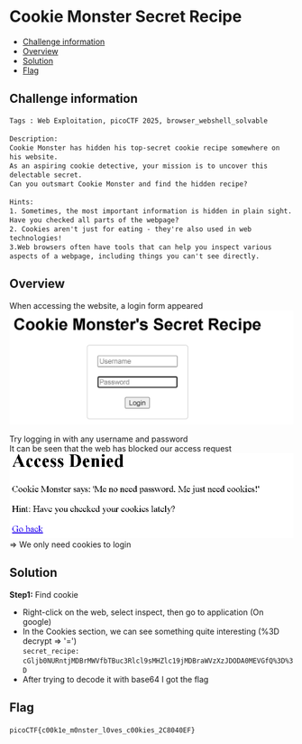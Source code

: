 # Cookie Monster Secret Recipe
- [Challenge information](#challenge-information)
- [Overview](#overview)
- [Solution](#solution)
- [Flag](#flag)

## Challenge information
```test
Tags : Web Exploitation, picoCTF 2025, browser_webshell_solvable

Description: 
Cookie Monster has hidden his top-secret cookie recipe somewhere on his website. 
As an aspiring cookie detective, your mission is to uncover this delectable secret. 
Can you outsmart Cookie Monster and find the hidden recipe?

Hints:
1. Sometimes, the most important information is hidden in plain sight. Have you checked all parts of the webpage?
2. Cookies aren't just for eating - they're also used in web technologies!
3.Web browsers often have tools that can help you inspect various aspects of a webpage, including things you can't see directly.
```
## Overview
When accessing the website, a login form appeared  
![alt text](./Static/Images/image1.png)  
  
Try logging in with any username and password  
It can be seen that the web has blocked our access request  
![alt text](./Static/Images/image2.png)  
=> We only need cookies to login
## Solution
**Step1:** Find cookie  
* Right-click on the web, select inspect, then go to application (On google)  
* In the Cookies section, we can see something quite interesting (%3D decrypt => '=')  
`secret_recipe: cGljb0NURntjMDBrMWVfbTBuc3Rlcl9sMHZlc19jMDBraWVzXzJDODA0MEVGfQ%3D%3D`  
* After trying to decode it with base64 I got the flag
## Flag
`picoCTF{c00k1e_m0nster_l0ves_c00kies_2C8040EF}`
